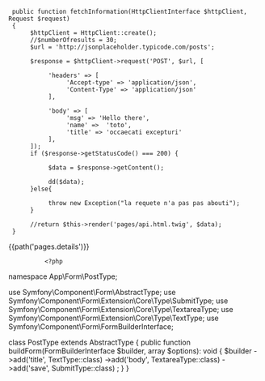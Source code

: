 
     public function fetchInformation(HttpClientInterface $httpClient, Request $request)
     {
          $httpClient = HttpClient::create();
          //$numberOfresults = 30;
          $url = 'http://jsonplaceholder.typicode.com/posts'; 

          $response = $httpClient->request('POST', $url, [

               'headers' => [
                    'Accept-type' => 'application/json',
                    'Content-Type' => 'application/json'
               ],

               'body' => [
                    'msg' => 'Hello there',
                    'name' =>  'toto',
                    'title' => 'occaecati excepturi'
               ],
          ]);
          if ($response->getStatusCode() === 200) {

               $data = $response->getContent();
               
               dd($data); 
          }else{

               throw new Exception("la requete n'a pas pas abouti");
          }
        
          //return $this->render('pages/api.html.twig', $data);
     }
{{path('pages.details')}}



              <?php

namespace App\Form\PostType;

use Symfony\Component\Form\AbstractType;
use Symfony\Component\Form\Extension\Core\Type\SubmitType;
use Symfony\Component\Form\Extension\Core\Type\TextareaType;
use Symfony\Component\Form\Extension\Core\Type\TextType;
use Symfony\Component\Form\FormBuilderInterface;

class PostType extends AbstractType
{
    public function buildForm(FormBuilderInterface $builder, array $options): void
    {
        $builder
            ->add('title', TextType::class)
            ->add('body', TextareaType::class)
            ->add('save', SubmitType::class)
        ;
    }
}


